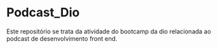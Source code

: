 # Podcast_Dio
Este repositório se trata da atividade do bootcamp da dio relacionada ao podcast de desenvolvimento front end.
